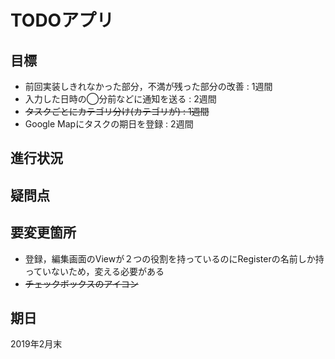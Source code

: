 # TODOアプリ

## 目標
- 前回実装しきれなかった部分，不満が残った部分の改善 : 1週間
- 入力した日時の◯分前などに通知を送る : 2週間
- ~~タスクごとにカテゴリ分け(カテゴリが) : 1週間~~
- Google Mapにタスクの期日を登録 : 2週間

## 進行状況

## 疑問点

## 要変更箇所
- 登録，編集画面のViewが２つの役割を持っているのにRegisterの名前しか持っていないため，変える必要がある
- ~~チェックボックスのアイコン~~

## 期日
2019年2月末
